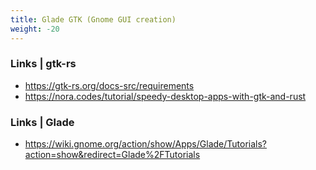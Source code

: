 ```yaml
---
title: Glade GTK (Gnome GUI creation)
weight: -20
---
```


### Links | gtk-rs
- https://gtk-rs.org/docs-src/requirements
- https://nora.codes/tutorial/speedy-desktop-apps-with-gtk-and-rust

### Links | Glade
- https://wiki.gnome.org/action/show/Apps/Glade/Tutorials?action=show&redirect=Glade%2FTutorials
